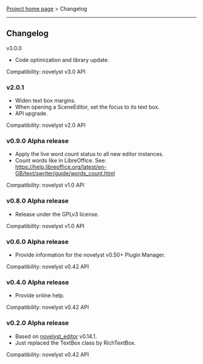 [Project home page](index) > Changelog

------------------------------------------------------------------------

## Changelog


v3.0.0

- Code optimization and library update. 

Compatibility: novelyst v3.0 API

### v2.0.1

- Widen text box margins.
- When opening a SceneEditor, set the focus to its text box.
- API upgrade.

Compatibility: novelyst v2.0 API

### v0.9.0 Alpha release

- Apply the live word count status to all new editor instances.
- Count words like in LibreOffice. See: https://help.libreoffice.org/latest/en-GB/text/swriter/guide/words_count.html

Compatibility: novelyst v1.0 API

### v0.8.0 Alpha release

- Release under the GPLv3 license.

Compatibility: novelyst v1.0 API

### v0.6.0 Alpha release

- Provide information for the novelyst v0.50+ Plugin Manager.

Compatibility: novelyst v0.42 API

### v0.4.0 Alpha release

- Provide online help.

Compatibility: novelyst v0.42 API

### v0.2.0 Alpha release

- Based on [novelyst_editor](https://github.com/peter88213/novelyst_editor) v0.14.1.
- Just replaced the TextBox class by RichTextBox.

Compatibility: novelyst v0.42 API

